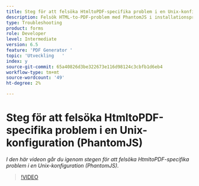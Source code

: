 ```yaml
---
title: Steg för att felsöka HtmltoPDF-specifika problem i en Unix-konfiguration (PhantomJS)
description: Felsök HTML-to-PDF-problem med PhantomJS i installationsprogrammet för UNIX.
type: Troubleshooting
product: forms
role: Developer
level: Intermediate
version: 6.5
feature: 'PDF Generator '
topic: 'Utveckling   '
index: y
source-git-commit: 65a40826d3be322673e116d98124c3cbfb1d6eb4
workflow-type: tm+mt
source-wordcount: '49'
ht-degree: 2%

---
```




# Steg för att felsöka HtmltoPDF-specifika problem i en Unix-konfiguration (PhantomJS)

*I den här videon går du igenom stegen för att felsöka HtmltoPDF-specifika problem i en Unix-konfiguration (PhantomJS).*

>[!VIDEO](https://video.tv.adobe.com/v/335546?quality=9&learn=on)

